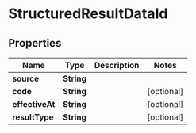 

# StructuredResultDataId

## Properties

Name | Type | Description | Notes
------------ | ------------- | ------------- | -------------
**source** | **String** |  | 
**code** | **String** |  |  [optional]
**effectiveAt** | **String** |  |  [optional]
**resultType** | **String** |  |  [optional]



